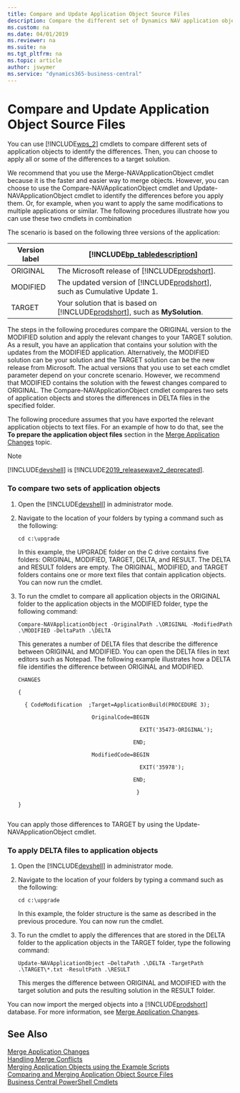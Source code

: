 ```yaml
---
title: Compare and Update Application Object Source Files
description: Compare the different set of Dynamics NAV application objects using Windows PowerShell cmdlets and apply all or some differences to the target solution.
ms.custom: na
ms.date: 04/01/2019
ms.reviewer: na
ms.suite: na
ms.tgt_pltfrm: na
ms.topic: article
author: jswymer
ms.service: "dynamics365-business-central"
---
```

# Compare and Update Application Object Source Files
You can use [!INCLUDE[wps_2](../developer/includes/wps_2_md.md)] cmdlets to compare different sets of application objects to identify the differences. Then, you can choose to apply all or some of the differences to a target solution.  
  
 We recommend that you use the Merge-NAVApplicationObject cmdlet because it is the faster and easier way to merge objects. However, you can choose to use the Compare-NAVApplicationObject cmdlet and Update-NAVApplicationObject cmdlet to identify the differences before you apply them. Or, for example, when you want to apply the same modifications to multiple applications or similar. The following procedures illustrate how you can use these two cmdlets in combination  
  
 The scenario is based on the following three versions of the application:  
  
|Version label|[!INCLUDE[bp_tabledescription](../developer/includes/bp_tabledescription_md.md)]|  
|-------------------|---------------------------------------|  
|ORIGINAL|The Microsoft release of [!INCLUDE[prodshort](../developer/includes/prodshort.md)].|  
|MODIFIED|The updated version of [!INCLUDE[prodshort](../developer/includes/prodshort.md)], such as Cumulative Update 1.|  
|TARGET|Your solution that is based on [!INCLUDE[prodshort](../developer/includes/prodshort.md)], such as **MySolution**.|  
  
 The steps in the following procedures compare the ORIGINAL version to the MODIFIED solution and apply the relevant changes to your TARGET solution. As a result, you have an application that contains your solution with the updates from the MODIFIED application. Alternatively, the MODIFIED solution can be your solution and the TARGET solution can be the new release from Microsoft. The actual versions that you use to set each cmdlet parameter depend on your concrete scenario. However, we recommend that MODIFIED contains the solution with the fewest changes compared to ORIGINAL. The Compare-NAVApplicationObject cmdlet compares two sets of application objects and stores the differences in DELTA files in the specified folder.  
  
 The following procedure assumes that you have exported the relevant application objects to text files. For an example of how to do that, see the **To prepare the application object files** section in the [Merge Application Changes](merge-application-changes.md) topic.  

>[!NOTE]
> [!INCLUDE[devshell](../developer/includes/devshell.md)] is [!INCLUDE[2019_releasewave2_deprecated](../includes/2019_releasewave2_deprecated.md)].
  
### To compare two sets of application objects  
  
1.  Open the [!INCLUDE[devshell](../developer/includes/devshell.md)] in administrator mode.  
  
2.  Navigate to the location of your folders by typing a command such as the following:  
  
    ```  
    cd c:\upgrade  
    ```  
  
     In this example, the UPGRADE folder on the C drive contains five folders: ORIGINAL, MODIFIED, TARGET, DELTA, and RESULT. The DELTA and RESULT folders are empty. The ORIGINAL, MODIFIED, and TARGET folders contains one or more text files that contain application objects. You can now run the cmdlet.  
  
3.  To run the cmdlet to compare all application objects in the ORIGINAL folder to the application objects in the MODIFIED folder, type the following command:  
  
    ```  
    Compare-NAVApplicationObject -OriginalPath .\ORIGINAL -ModifiedPath .\MODIFIED -DeltaPath .\DELTA  
    ```  
  
     This generates a number of DELTA files that describe the difference between ORIGINAL and MODIFIED. You can open the DELTA files in text editors such as Notepad. The following example illustrates how a DELTA file identifies the difference between ORIGINAL and MODIFIED.  
  
    ```  
    CHANGES  
  
    {  
  
      { CodeModification  ;Target=ApplicationBuild(PROCEDURE 3);   
  
                           OriginalCode=BEGIN  
  
                                          EXIT('35473-ORIGINAL');   
  
                                        END;  
  
                           ModifiedCode=BEGIN  
  
                                          EXIT('35978');   
  
                                        END;   
  
                                         }  
  
    }  
  
    ```  
  
 You can apply those differences to TARGET by using the Update-NAVApplicationObject cmdlet.  
  
### To apply DELTA files to application objects  
  
1.  Open the [!INCLUDE[devshell](../developer/includes/devshell.md)] in administrator mode.  
  
2.  Navigate to the location of your folders by typing a command such as the following:  
  
    ```  
    cd c:\upgrade  
    ```  
  
     In this example, the folder structure is the same as described in the previous procedure. You can now run the cmdlet.  
  
3.  To run the cmdlet to apply the differences that are stored in the DELTA folder to the application objects in the TARGET folder, type the following command:  
  
    ```  
    Update-NAVApplicationObject –DeltaPath .\DELTA -TargetPath .\TARGET\*.txt -ResultPath .\RESULT  
    ```  
  
     This merges the difference between ORIGINAL and MODIFIED with the target solution and puts the resulting solution in the RESULT folder.  
  
 You can now import the merged objects into a [!INCLUDE[prodshort](../developer/includes/prodshort.md)] database. For more information, see [Merge Application Changes](merge-application-changes.md).  
  
## See Also  
 [Merge Application Changes](merge-application-changes.md)   
 [Handling Merge Conflicts](Handling-Merge-Conflicts.md)   
 [Merging Application Objects using the Example Scripts](Merging-Application-Objects-using-the-Example-Scripts.md)   
 [Comparing and Merging Application Object Source Files](Comparing-and-Merging-Application-Object-Source-Files.md)  
 [Business Central PowerShell Cmdlets](https://docs.microsoft.com/en-us/powershell/business-central/overview)